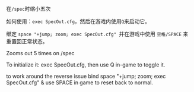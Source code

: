 在`/spec`时缩小五次

如何使用：`exec SpecOut.cfg`，然后在游戏内使用`Q`来启动它。

绑定 `space "+jump; zoom; exec SpecOut.cfg" `并在游戏中使用 `空格/SPACE` 来重置回正常状态。



Zooms out 5 times on /spec

To initialize it: exec SpecOut.cfg, then use Q in-game to toggle it.

to work around the reverse issue bind space "+jump; zoom; exec SpecOut.cfg" & use SPACE in game to reset back to normal.
